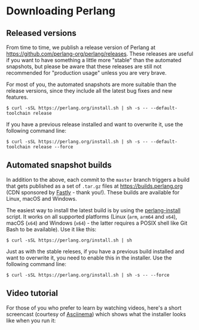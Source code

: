# Downloading Perlang

## Released versions

From time to time, we publish a release version of Perlang at https://github.com/perlang-org/perlang/releases. These releases are useful if you want to have something a little more "stable" than the automated snapshots, but please be aware that these releases are still not recommended for "production usage" unless you are very brave.

For most of you, the automated snapshots are more suitable than the release versions, since they include all the latest bug fixes and new features.

<pre><code class="lang-shell hljs"><span class="hljs-meta">$ </span><span class="bash">curl -sSL https://perlang.org/install.sh | sh -s -- --default-toolchain release</span>
</code></pre>

If you have a previous release installed and want to overwrite it, use the following command line:

<pre><code class="lang-shell hljs"><span class="hljs-meta">$ </span><span class="bash">curl -sSL https://perlang.org/install.sh | sh -s -- --default-toolchain release --force</span>
</code></pre>

## Automated snapshot builds

In addition to the above, each commit to the `master` branch triggers a build that gets published as a set of `.tar.gz` files at https://builds.perlang.org (CDN sponsored by [Fastly](https://www.fastly.com/) - thank you!). These builds are available for Linux, macOS and Windows.

The easiest way to install the latest build is by using the [perlang-install](https://github.com/perlang-org/perlang/tree/master/scripts/perlang-install) script. It works on all supported platforms (Linux (`arm`, `arm64` and `x64`), macOS (`x64`) and Windows (`x64`) - the latter requires a POSIX shell like Git Bash to be available). Use it like this:

<pre><code class="lang-shell hljs"><span class="hljs-meta">$ </span><span class="bash">curl -sSL https://perlang.org/install.sh | sh</span>
</code></pre>

Just as with the stable releses, if you have a previous build installed and want to overwrite it, you need to enable this in the installer. Use the following command line:

<pre><code class="lang-shell hljs"><span class="hljs-meta">$ </span><span class="bash">curl -sSL https://perlang.org/install.sh | sh -s -- --force</span>
</code></pre>

## Video tutorial

For those of you who prefer to learn by watching videos, here's a short screencast (courtesy of [Asciinema](https://asciinema.org/)) which shows what the installer looks like when you run it:

<asciinema-player cols="177" rows="28" speed="2" src="/casts/perlang-install.cast"></asciinema-player>
